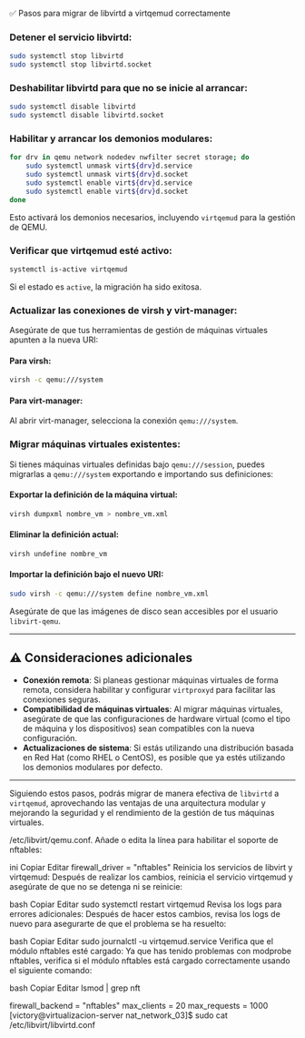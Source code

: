 ✅ Pasos para migrar de libvirtd a virtqemud correctamente

### Detener el servicio libvirtd:

```bash
sudo systemctl stop libvirtd
sudo systemctl stop libvirtd.socket
```

### Deshabilitar libvirtd para que no se inicie al arrancar:

```bash
sudo systemctl disable libvirtd
sudo systemctl disable libvirtd.socket
```

### Habilitar y arrancar los demonios modulares:

```bash
for drv in qemu network nodedev nwfilter secret storage; do
    sudo systemctl unmask virt${drv}d.service
    sudo systemctl unmask virt${drv}d.socket
    sudo systemctl enable virt${drv}d.service
    sudo systemctl enable virt${drv}d.socket
done
```

Esto activará los demonios necesarios, incluyendo `virtqemud` para la gestión de QEMU.

### Verificar que virtqemud esté activo:

```bash
systemctl is-active virtqemud
```

Si el estado es `active`, la migración ha sido exitosa.

### Actualizar las conexiones de virsh y virt-manager:

Asegúrate de que tus herramientas de gestión de máquinas virtuales apunten a la nueva URI:

#### Para virsh:

```bash
virsh -c qemu:///system
```

#### Para virt-manager:

Al abrir virt-manager, selecciona la conexión `qemu:///system`.

### Migrar máquinas virtuales existentes:

Si tienes máquinas virtuales definidas bajo `qemu:///session`, puedes migrarlas a `qemu:///system` exportando e importando sus definiciones:

#### Exportar la definición de la máquina virtual:

```bash
virsh dumpxml nombre_vm > nombre_vm.xml
```

#### Eliminar la definición actual:

```bash
virsh undefine nombre_vm
```

#### Importar la definición bajo el nuevo URI:

```bash
sudo virsh -c qemu:///system define nombre_vm.xml
```

Asegúrate de que las imágenes de disco sean accesibles por el usuario `libvirt-qemu`.

---

## ⚠️ Consideraciones adicionales

- **Conexión remota**: Si planeas gestionar máquinas virtuales de forma remota, considera habilitar y configurar `virtproxyd` para facilitar las conexiones seguras.
- **Compatibilidad de máquinas virtuales**: Al migrar máquinas virtuales, asegúrate de que las configuraciones de hardware virtual (como el tipo de máquina y los dispositivos) sean compatibles con la nueva configuración.
- **Actualizaciones de sistema**: Si estás utilizando una distribución basada en Red Hat (como RHEL o CentOS), es posible que ya estés utilizando los demonios modulares por defecto.

---

Siguiendo estos pasos, podrás migrar de manera efectiva de `libvirtd` a `virtqemud`, aprovechando las ventajas de una arquitectura modular y mejorando la seguridad y el rendimiento de la gestión de tus máquinas virtuales.



/etc/libvirt/qemu.conf. Añade o edita la línea para habilitar el soporte de nftables:

ini
Copiar
Editar
firewall_driver = "nftables"
Reinicia los servicios de libvirt y virtqemud: Después de realizar los cambios, reinicia el servicio virtqemud y asegúrate de que no se detenga ni se reinicie:

bash
Copiar
Editar
sudo systemctl restart virtqemud
Revisa los logs para errores adicionales: Después de hacer estos cambios, revisa los logs de nuevo para asegurarte de que el problema se ha resuelto:

bash
Copiar
Editar
sudo journalctl -u virtqemud.service
Verifica que el módulo nftables esté cargado: Ya que has tenido problemas con modprobe nftables, verifica si el módulo nftables está cargado correctamente usando el siguiente comando:

bash
Copiar
Editar
lsmod | grep nft


firewall_backend = "nftables"
max_clients = 20
max_requests = 1000
[victory@virtualizacion-server nat_network_03]$ sudo cat /etc/libvirt/libvirtd.conf






